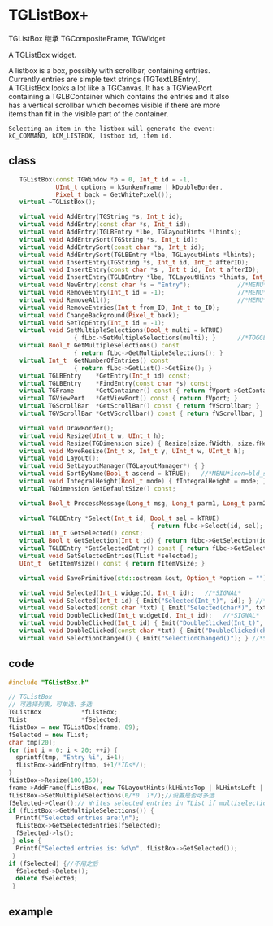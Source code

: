 <!-- TGListBox.md --- 
;; 
;; Description: 
;; Author: Hongyi Wu(吴鸿毅)
;; Email: wuhongyi@qq.com 
;; Created: 二 11月  8 10:37:30 2016 (+0800)
;; Last-Updated: 三 9月 16 10:59:23 2020 (+0800)
;;           By: Hongyi Wu(吴鸿毅)
;;     Update #: 4
;; URL: http://wuhongyi.cn -->

# TGListBox+

TGListBox 继承 TGCompositeFrame, TGWidget

A TGListBox widget.

A listbox is a box, possibly with scrollbar, containing entries.  
Currently entries are simple text strings (TGTextLBEntry).  
A TGListBox looks a lot like a TGCanvas. It has a TGViewPort  
containing a TGLBContainer which contains the entries and it also  
has a vertical scrollbar which becomes visible if there are more  
items than fit in the visible part of the container.  

```
Selecting an item in the listbox will generate the event:
kC_COMMAND, kCM_LISTBOX, listbox id, item id.   
```

## class

```cpp
   TGListBox(const TGWindow *p = 0, Int_t id = -1,
             UInt_t options = kSunkenFrame | kDoubleBorder,
             Pixel_t back = GetWhitePixel());
   virtual ~TGListBox();

   virtual void AddEntry(TGString *s, Int_t id);
   virtual void AddEntry(const char *s, Int_t id);
   virtual void AddEntry(TGLBEntry *lbe, TGLayoutHints *lhints);
   virtual void AddEntrySort(TGString *s, Int_t id);
   virtual void AddEntrySort(const char *s, Int_t id);
   virtual void AddEntrySort(TGLBEntry *lbe, TGLayoutHints *lhints);
   virtual void InsertEntry(TGString *s, Int_t id, Int_t afterID);
   virtual void InsertEntry(const char *s , Int_t id, Int_t afterID);
   virtual void InsertEntry(TGLBEntry *lbe, TGLayoutHints *lhints, Int_t afterID);
   virtual void NewEntry(const char *s = "Entry");             //*MENU*
   virtual void RemoveEntry(Int_t id = -1);                    //*MENU*
   virtual void RemoveAll();                                   //*MENU*
   virtual void RemoveEntries(Int_t from_ID, Int_t to_ID);
   virtual void ChangeBackground(Pixel_t back);
   virtual void SetTopEntry(Int_t id = -1);
   virtual void SetMultipleSelections(Bool_t multi = kTRUE)
                  { fLbc->SetMultipleSelections(multi); }      //*TOGGLE* *GETTER=GetMultipleSelections
   virtual Bool_t GetMultipleSelections() const
                  { return fLbc->GetMultipleSelections(); }
   virtual Int_t  GetNumberOfEntries() const
                  { return fLbc->GetList()->GetSize(); }
   virtual TGLBEntry    *GetEntry(Int_t id) const;
   virtual TGLBEntry    *FindEntry(const char *s) const;
   virtual TGFrame      *GetContainer() const { return fVport->GetContainer(); }
   virtual TGViewPort   *GetViewPort() const { return fVport; }
   virtual TGScrollBar  *GetScrollBar() const { return fVScrollbar; }
   virtual TGVScrollBar *GetVScrollbar() const { return fVScrollbar; }

   virtual void DrawBorder();
   virtual void Resize(UInt_t w, UInt_t h);
   virtual void Resize(TGDimension size) { Resize(size.fWidth, size.fHeight); }
   virtual void MoveResize(Int_t x, Int_t y, UInt_t w, UInt_t h);
   virtual void Layout();
   virtual void SetLayoutManager(TGLayoutManager*) { }
   virtual void SortByName(Bool_t ascend = kTRUE);   //*MENU*icon=bld_sortup.png*
   virtual void IntegralHeight(Bool_t mode) { fIntegralHeight = mode; }
   virtual TGDimension GetDefaultSize() const;

   virtual Bool_t ProcessMessage(Long_t msg, Long_t parm1, Long_t parm2);

   virtual TGLBEntry *Select(Int_t id, Bool_t sel = kTRUE)
                                       { return fLbc->Select(id, sel); }
   virtual Int_t GetSelected() const;
   virtual Bool_t GetSelection(Int_t id) { return fLbc->GetSelection(id); }
   virtual TGLBEntry *GetSelectedEntry() const { return fLbc->GetSelectedEntry(); }
   virtual void GetSelectedEntries(TList *selected);
   UInt_t  GetItemVsize() const { return fItemVsize; }

   virtual void SavePrimitive(std::ostream &out, Option_t *option = "");

   virtual void Selected(Int_t widgetId, Int_t id);   //*SIGNAL*
   virtual void Selected(Int_t id) { Emit("Selected(Int_t)", id); } //*SIGNAL*
   virtual void Selected(const char *txt) { Emit("Selected(char*)", txt); } //*SIGNAL
   virtual void DoubleClicked(Int_t widgetId, Int_t id);   //*SIGNAL*
   virtual void DoubleClicked(Int_t id) { Emit("DoubleClicked(Int_t)", id); } //*SIGNAL*
   virtual void DoubleClicked(const char *txt) { Emit("DoubleClicked(char*)", txt); } //*SIGNAL
   virtual void SelectionChanged() { Emit("SelectionChanged()"); } //*SIGNAL*

```

## code

```cpp
#include "TGListBox.h"
```

```cpp
// TGListBox
// 可选择列表，可单选、多选
TGListBox           *fListBox;
TList               *fSelected;
fListBox = new TGListBox(frame, 89);
fSelected = new TList;
char tmp[20];
for (int i = 0; i < 20; ++i) {
  sprintf(tmp, "Entry %i", i+1);
  fListBox->AddEntry(tmp, i+1/*IDs*/);
}
fListBox->Resize(100,150);
frame->AddFrame(fListBox, new TGLayoutHints(kLHintsTop | kLHintsLeft | kLHintsExpandX | kLHintsExpandY, 5, 5, 5, 5));
fListBox->SetMultipleSelections(0/*0  1*/);//设置是否可多选
fSelected->Clear();// Writes selected entries in TList if multiselection.
if (fListBox->GetMultipleSelections()) {
  Printf("Selected entries are:\n");
  fListBox->GetSelectedEntries(fSelected);
  fSelected->ls();
 } else {
  Printf("Selected entries is: %d\n", fListBox->GetSelected());
 }
if (fSelected) {//不用之后
  fSelected->Delete();
  delete fSelected;
 }
```
 




## example



<!-- TGListBox.md ends here -->
